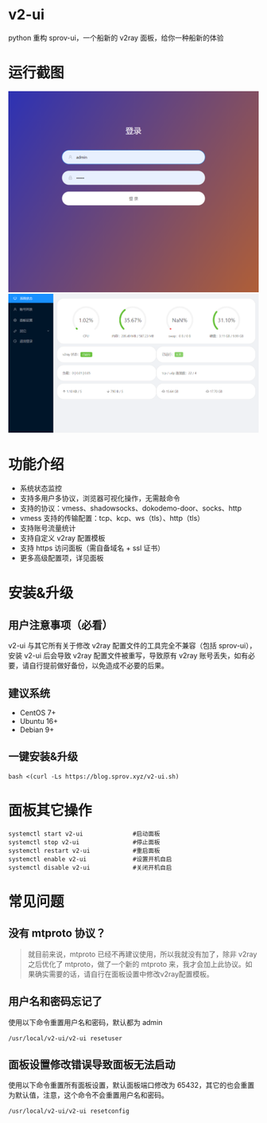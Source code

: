 # v2-ui
python 重构 sprov-ui，一个船新的 v2ray 面板，给你一种船新的体验

# 运行截图
![1.png](1.png)
![2.png](2.png)

# 功能介绍
 - 系统状态监控
 - 支持多用户多协议，浏览器可视化操作，无需敲命令
 - 支持的协议：vmess、shadowsocks、dokodemo-door、socks、http
 - vmess 支持的传输配置：tcp、kcp、ws（tls）、http（tls）
 - 支持账号流量统计
 - 支持自定义 v2ray 配置模板
 - 支持 https 访问面板（需自备域名 + ssl 证书）
 - 更多高级配置项，详见面板
 
# 安装&升级
## 用户注意事项（必看）
v2-ui 与其它所有关于修改 v2ray 配置文件的工具完全不兼容（包括 sprov-ui），安装 v2-ui 后会导致 v2ray 配置文件被重写，导致原有 v2ray 账号丢失，如有必要，请自行提前做好备份，以免造成不必要的后果。
## 建议系统
 - CentOS 7+
 - Ubuntu 16+
 - Debian 9+
## 一键安装&升级
```
bash <(curl -Ls https://blog.sprov.xyz/v2-ui.sh)
```

# 面板其它操作
```
systemctl start v2-ui              #启动面板
systemctl stop v2-ui               #停止面板
systemctl restart v2-ui            #重启面板
systemctl enable v2-ui             #设置开机自启
systemctl disable v2-ui            #关闭开机自启
```
 
# 常见问题
## 没有 mtproto 协议？
>就目前来说，mtproto 已经不再建议使用，所以我就没有加了，除非 v2ray 之后优化了 mtproto，做了一个新的 mtproto 来，我才会加上此协议。如果确实需要的话，请自行在面板设置中修改v2ray配置模板。

## 用户名和密码忘记了
使用以下命令重置用户名和密码，默认都为 admin
```
/usr/local/v2-ui/v2-ui resetuser
```
## 面板设置修改错误导致面板无法启动
使用以下命令重置所有面板设置，默认面板端口修改为 65432，其它的也会重置为默认值，注意，这个命令不会重置用户名和密码。
```
/usr/local/v2-ui/v2-ui resetconfig
```
